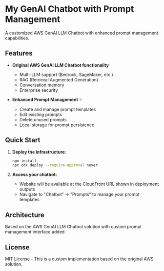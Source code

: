 # My GenAI Chatbot with Prompt Management

A customized AWS GenAI LLM Chatbot with enhanced prompt management capabilities.

## Features

- **Original AWS GenAI LLM Chatbot functionality**
  - Multi-LLM support (Bedrock, SageMaker, etc.)
  - RAG (Retrieval Augmented Generation)
  - Conversation memory
  - Enterprise security

- **Enhanced Prompt Management** ✨
  - Create and manage prompt templates
  - Edit existing prompts
  - Delete unused prompts
  - Local storage for prompt persistence

## Quick Start

1. **Deploy the infrastructure:**
   ```bash
   npm install
   npx cdk deploy --require-approval never
   ```

2. **Access your chatbot:**
   - Website will be available at the CloudFront URL shown in deployment outputs
   - Navigate to "Chatbot" → "Prompts" to manage your prompt templates

## Architecture

Based on the AWS GenAI LLM Chatbot solution with custom prompt management interface added.

## License

MIT License - This is a custom implementation based on the original AWS solution.
